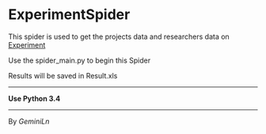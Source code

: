 # ExperimentSpider


This spider is used to get the projects data and researchers data on [Experiment](https://experiment.com/)

Use the spider_main.py to begin this Spider

Results will be saved in Result.xls

***

**Use Python 3.4**

***

By *GeminiLn*

